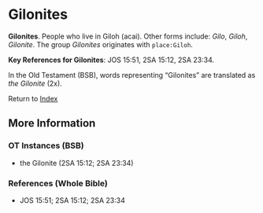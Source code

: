 # Gilonites
**Gilonites**. 
People who live in Giloh (acai). 
Other forms include: 
*Gilo*, *Giloh*, *Gilonite*. 
The group _Gilonites_ originates with `place:Giloh`. 


**Key References for Gilonites**: 
JOS 15:51, 2SA 15:12, 2SA 23:34. 


In the Old Testament (BSB), words representing “Gilonites” are translated as 
*the Gilonite* (2x). 




Return to [Index](00-Index.md)

## More Information

### OT Instances (BSB)

* the Gilonite (2SA 15:12; 2SA 23:34)



### References (Whole Bible)

* JOS 15:51; 2SA 15:12; 2SA 23:34



